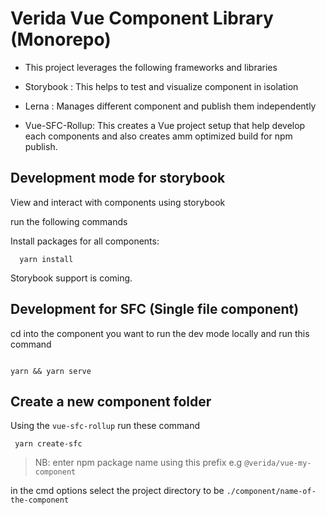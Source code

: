 # Verida Vue Component Library (Monorepo)

- This project leverages the following frameworks and libraries

- Storybook : This helps to test and visualize component in isolation

- Lerna : Manages different component and publish them independently

- Vue-SFC-Rollup: This creates a Vue project setup that help develop each components and also creates amm optimized build for npm publish.

## Development mode for storybook

View and interact with components using storybook

run the following commands

Install packages for all components:

```
  yarn install
```

Storybook support is coming. 

## Development for SFC (Single file component)

cd into the component you want to run the dev mode locally and run this command

```

yarn && yarn serve 

```

## Create a new component folder

Using the `vue-sfc-rollup` run these command

```
 yarn create-sfc
```

> NB: enter npm package name using this prefix e.g `@verida/vue-my-component`

in the cmd options select the project directory to be `./component/name-of-the-component`

